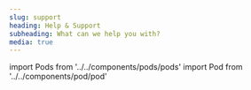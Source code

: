 ```yaml
---
slug: support
heading: Help & Support
subheading: What can we help you with?
media: true
---
```

import Pods from '../../components/pods/pods'
import Pod from '../../components/pod/pod'

<Pods>
  <Pod link={'/faqs'} heading={'Faqs'} description={'Answers to common questions'} type={'faqs'}/>
  <Pod link={'/articles'} heading={'Knowledge base'} description={'Articles and News'} type={'knowledge'}/>
  <Pod link={'/legals'} heading={'Legals'} description={'T&Cs and other documents'} type={'legals'}/>
  <Pod link={'/contact-us'} heading={'Contact us'} description={'Email our support team'} type={'contact'}/>
</Pods>